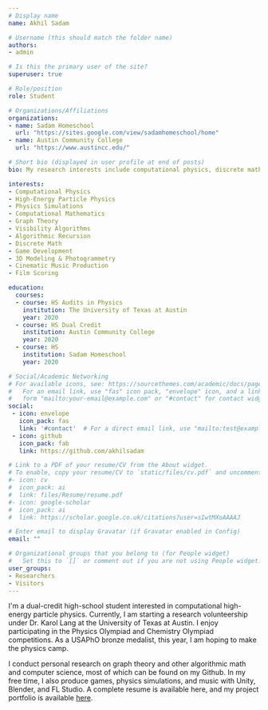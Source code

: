```yaml
---
# Display name
name: Akhil Sadam

# Username (this should match the folder name)
authors:
- admin

# Is this the primary user of the site?
superuser: true

# Role/position
role: Student

# Organizations/Affiliations
organizations:
- name: Sadam Homeschool
  url: "https://sites.google.com/view/sadamhomeschool/home"
- name: Austin Community College
  url: "https://www.austincc.edu/"

# Short bio (displayed in user profile at end of posts)
bio: My research interests include computational physics, discrete math, and computer science algorithms. I also create simulations and games with Unity (https://unity.com/) and cinematic music with FL Studio 20 (https://www.image-line.com/flstudio/).

interests:
- Computational Physics
- High-Energy Particle Physics
- Physics Simulations
- Computational Mathematics
- Graph Theory
- Visibility Algorithms
- Algorithmic Recursion
- Discrete Math
- Game Development
- 3D Modeling & Photogrammetry
- Cinematic Music Production
- Film Scoring

education:
  courses:
  - course: HS Audits in Physics
    institution: The University of Texas at Austin
    year: 2020
  - course: HS Dual Credit
    institution: Austin Community College
    year: 2020
  - course: HS
    institution: Sadam Homeschool
    year: 2020

# Social/Academic Networking
# For available icons, see: https://sourcethemes.com/academic/docs/page-builder/#icons
#   For an email link, use "fas" icon pack, "envelope" icon, and a link in the
#   form "mailto:your-email@example.com" or "#contact" for contact widget.
social:
 - icon: envelope
   icon_pack: fas
   link: '#contact'  # For a direct email link, use "mailto:test@example.org".
 - icon: github
   icon_pack: fab
   link: https://github.com/akhilsadam

# Link to a PDF of your resume/CV from the About widget.
# To enable, copy your resume/CV to `static/files/cv.pdf` and uncomment the lines above.
#- icon: cv
#  icon_pack: ai
#  link: files/Resume/resume.pdf
#- icon: google-scholar
#  icon_pack: ai
#  link: https://scholar.google.co.uk/citations?user=sIwtMXoAAAAJ

# Enter email to display Gravatar (if Gravatar enabled in Config)
email: ""

# Organizational groups that you belong to (for People widget)
#   Set this to `[]` or comment out if you are not using People widget.
user_groups:
- Researchers
- Visitors
---
```


I'm a dual-credit high-school student interested in computational high-energy particle physics. Currently, I am starting a research volunteership under Dr. Karol Lang at the University of Texas at Austin.
I enjoy participating in the Physics Olympiad and Chemistry Olympiad competitions. As a USAPhO bronze medalist, this year, I am hoping to make the physics camp.

I conduct personal research on graph theory and other algorithmic math and computer science, most of which can be found on my Github. In my free time, I also produce games, physics simulations, and music with Unity, Blender, and FL Studio.
A complete resume is available here, and my project portfolio is available <a href="../../content/files/Resume/resume.pdf" target="_blank">here</a>.